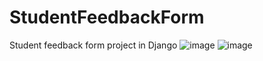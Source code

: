 # StudentFeedbackForm
 Student feedback form project in Django
![image](https://github.com/user-attachments/assets/8afcc677-3b09-414c-bd8c-00573bf07c15)
![image](https://github.com/user-attachments/assets/c34f2871-82c4-4a50-8035-b518ea78351b)
